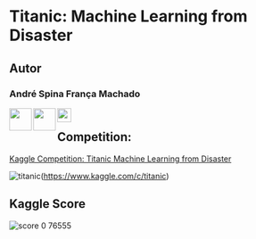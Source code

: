 # Titanic: Machine Learning from Disaster

## Autor
### André Spina França Machado

[<img src = https://pngimg.com/uploads/linkedIn/linkedIn_PNG27.png width=40 align="left">](https://www.linkedin.com/in/asfmachado/)

[<img src = https://image.flaticon.com/icons/png/512/37/37318.png width=40 align="left">](https://github.com/ASFM88)

[<img src = http://www.bipr.net/images/k.png width=25 align="left">](https://www.kaggle.com/asfm88)


<img src = https://www.fundermax.at/fileadmin/redakteure/_processed_/2/0/csm_0085_268ce06b9f.jpg width=10>


## Competition:
[Kaggle Competition: Titanic Machine Learning from Disaster](https://www.kaggle.com/c/titanic)

![titanic](https://user-images.githubusercontent.com/45607797/60364106-c3894c80-99bb-11e9-883b-7c02a4bcb872.jpg)(https://www.kaggle.com/c/titanic)

## Kaggle Score
![score 0 76555](https://user-images.githubusercontent.com/45607797/60364133-d6038600-99bb-11e9-8da2-e45819743a0e.jpg)
